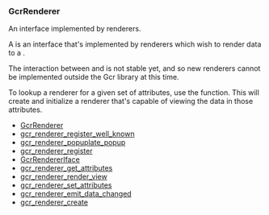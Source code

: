 ### GcrRenderer

An interface implemented by renderers.

 A [](GcrRenderer) is an interface that's implemented by renderers which wish
 to render data to a [](GcrViewer).

 The interaction between [](GcrRenderer) and [](GcrViewer) is not stable yet, and
 so new renderers cannot be implemented outside the Gcr library at this time.

 To lookup a renderer for a given set of attributes, use the [](gcr_renderer_create)
 function. This will create and initialize a renderer that's capable of viewing
 the data in those attributes.

* [GcrRenderer]()
* [gcr_renderer_register_well_known]()
* [gcr_renderer_popuplate_popup]()
* [gcr_renderer_register]()
* [GcrRendererIface]()
* [gcr_renderer_get_attributes]()
* [gcr_renderer_render_view]()
* [gcr_renderer_set_attributes]()
* [gcr_renderer_emit_data_changed]()
* [gcr_renderer_create]()

